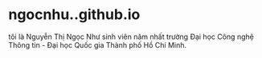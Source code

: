 # ngocnhu..github.io
tôi là Nguyễn Thị Ngọc Như sinh viên năm nhất trường Đại học Công nghệ Thông tin - Đại học Quốc gia Thành phố Hồ Chí Minh.
